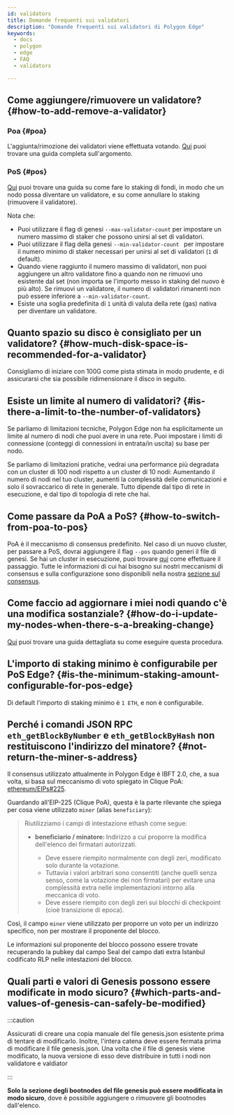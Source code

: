 ```yaml
---
id: validators
title: Domande frequenti sui validatori
description: "Domande frequenti sui validatori di Polygon Edge"
keywords:
  - docs
  - polygon
  - edge
  - FAQ
  - validators

---
```


## Come aggiungere/rimuovere un validatore? {#how-to-add-remove-a-validator}

### Poa {#poa}
L'aggiunta/rimozione dei validatori viene effettuata votando. [Qui](/docs/edge/consensus/poa) puoi trovare una guida completa sull'argomento.

### PoS {#pos}
[Qui](/docs/edge/consensus/pos-stake-unstake) puoi trovare una guida su come fare lo staking di fondi, in modo che un nodo possa diventare un validatore, e su come annullare lo staking (rimuovere il validatore).

Nota che:
- Puoi utilizzare il flag di genesi `--max-validator-count` per impostare un numero massimo di staker che possono unirsi al set di validatori.
- Puoi utilizzare il flag  della genesi `--min-validator-count ` per impostare il numero minimo di staker necessari per unirsi al set di validatori (`1` di default).
- Quando viene raggiunto il numero massimo di validatori, non puoi aggiungere un altro validatore fino a quando non ne rimuovi uno esistente dal set (non importa se l'importo messo in staking del nuovo è più alto). Se rimuovi un validatore, il numero di validatori rimanenti non può essere inferiore a `--min-validator-count`.
- Esiste una soglia predefinita di `1`  unità di valuta della rete (gas) nativa per diventare un validatore.



## Quanto spazio su disco è consigliato per un validatore? {#how-much-disk-space-is-recommended-for-a-validator}

Consigliamo di iniziare con 100G come pista stimata in modo prudente, e di assicurarsi che sia possibile ridimensionare il disco in seguito.


## Esiste un limite al numero di validatori? {#is-there-a-limit-to-the-number-of-validators}

Se parliamo di limitazioni tecniche, Polygon Edge non ha esplicitamente un limite al numero di nodi che puoi avere in una rete. Puoi impostare i limiti di connessione (conteggi di connessioni in entrata/in uscita) su base per nodo.

Se parliamo di limitazioni pratiche, vedrai una performance più degradata con un cluster di 100 nodi rispetto a un cluster di 10 nodi: Aumentando il numero di nodi nel tuo cluster, aumenti la complessità delle comunicazioni e solo il sovraccarico di rete in generale. Tutto dipende dal tipo di rete in esecuzione, e dal tipo di topologia di rete che hai.

## Come passare da PoA a PoS? {#how-to-switch-from-poa-to-pos}

PoA è il meccanismo di consensus predefinito. Nel caso di un nuovo cluster, per passare a PoS, dovrai aggiungere il flag `--pos` quando generi il file di genesi. Se hai un cluster in esecuzione, puoi trovare [qui](/docs/edge/consensus/migration-to-pos) come effettuare il passaggio. Tutte le informazioni di cui hai bisogno sui nostri meccanismi di consensus e sulla configurazione sono disponibili nella nostra [sezione sul consensus](/docs/edge/consensus/poa).

## Come faccio ad aggiornare i miei nodi quando c'è una modifica sostanziale?  {#how-do-i-update-my-nodes-when-there-s-a-breaking-change}

[Qui](/docs/edge/validator-hosting#update) puoi trovare una guida dettagliata su come eseguire questa procedura.

## L'importo di staking minimo è configurabile per PoS Edge? {#is-the-minimum-staking-amount-configurable-for-pos-edge}

Di default l'importo di staking minimo è `1 ETH`, e non è configurabile.

## Perché i comandi JSON RPC `eth_getBlockByNumber` e `eth_getBlockByHash` non restituiscono l'indirizzo del minatore? {#not-return-the-miner-s-address}

Il consensus utilizzato attualmente in Polygon Edge è IBFT 2.0, che, a sua volta, si basa sul meccanismo di voto spiegato in Clique PoA: [ethereum/EIPs#225](https://github.com/ethereum/EIPs/issues/225).

Guardando all'EIP-225 (Clique PoA), questa è la parte rilevante che spiega per cosa viene utilizzato `miner` (alias `beneficiary`):

<blockquote>Riutilizziamo i campi di intestazione ethash come segue:<ul>
<li><b>beneficiario / minatore: </b> Indirizzo a cui proporre la modifica dell'elenco dei firmatari autorizzati.</li>
<ul>
<li>Deve essere riempito normalmente con degli zeri, modificato solo durante la votazione.</li>
<li>Tuttavia i valori arbitrari sono consentiti (anche quelli senza senso, come la votazione dei non firmatari) per evitare una complessità extra nelle implementazioni intorno alla meccanica di voto.</li>
<li>Deve essere riempito con degli zeri sui blocchi di checkpoint (cioè transizione di epoca).</li>
</ul>

</ul>

</blockquote>

Così, il campo `miner` viene utilizzato per proporre un voto per un indirizzo specifico, non per mostrare il proponente del blocco.

Le informazioni sul proponente del blocco possono essere trovate recuperando la pubkey dal campo Seal del campo dati extra Istanbul codificato RLP nelle intestazioni del blocco.

## Quali parti e valori di Genesis possono essere modificate in modo sicuro? {#which-parts-and-values-of-genesis-can-safely-be-modified}

:::caution

Assicurati di creare una copia manuale del file genesis.json esistente prima di tentare di modificarlo. Inoltre, l'intera catena deve essere fermata prima di modificare il file genesis.json. Una volta che il file di genesis viene modificato, la nuova versione di esso deve distribuire in tutti i nodi non validatore e valdiator

:::

**Solo la sezione degli bootnodes del file genesis può essere modificata in modo sicuro**, dove è possibile aggiungere o rimuovere gli bootnodes dall'elenco.